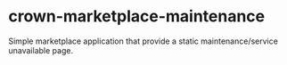 # crown-marketplace-maintenance

Simple marketplace application that provide a static maintenance/service unavailable page.

